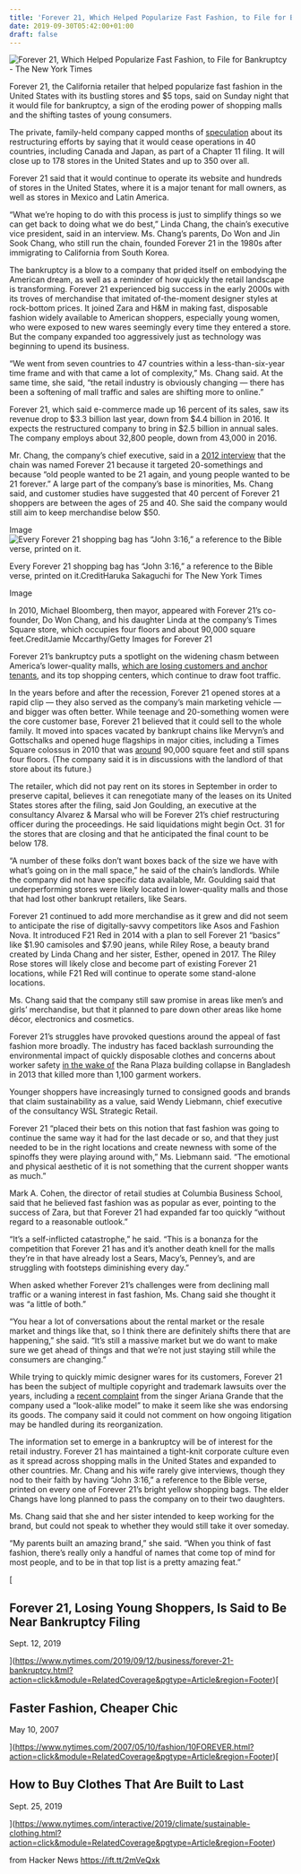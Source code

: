```yaml
---
title: 'Forever 21, Which Helped Popularize Fast Fashion, to File for Bankruptcy'
date: 2019-09-30T05:42:00+01:00
draft: false
---
```


![](https://static01.nyt.com/images/2019/09/29/business/29forever-promo/29forever-promo-facebookJumbo.jpg "Forever 21, Which Helped Popularize Fast Fashion, to File for Bankruptcy - The New York Times")  

Forever 21, the California retailer that helped popularize fast fashion in the United States with its bustling stores and $5 tops, said on Sunday night that it would file for bankruptcy, a sign of the eroding power of shopping malls and the shifting tastes of young consumers.

The private, family-held company capped months of [speculation](https://www.nytimes.com/2019/09/12/business/forever-21-bankruptcy.html?module=inline) about its restructuring efforts by saying that it would cease operations in 40 countries, including Canada and Japan, as part of a Chapter 11 filing. It will close up to 178 stores in the United States and up to 350 over all.

Forever 21 said that it would continue to operate its website and hundreds of stores in the United States, where it is a major tenant for mall owners, as well as stores in Mexico and Latin America.

“What we’re hoping to do with this process is just to simplify things so we can get back to doing what we do best,” Linda Chang, the chain’s executive vice president, said in an interview. Ms. Chang’s parents, Do Won and Jin Sook Chang, who still run the chain, founded Forever 21 in the 1980s after immigrating to California from South Korea.

The bankruptcy is a blow to a company that prided itself on embodying the American dream, as well as a reminder of how quickly the retail landscape is transforming. Forever 21 experienced big success in the early 2000s with its troves of merchandise that imitated of-the-moment designer styles at rock-bottom prices. It joined Zara and H&M in making fast, disposable fashion widely available to American shoppers, especially young women, who were exposed to new wares seemingly every time they entered a store. But the company expanded too aggressively just as technology was beginning to upend its business.

“We went from seven countries to 47 countries within a less-than-six-year time frame and with that came a lot of complexity,” Ms. Chang said. At the same time, she said, “the retail industry is obviously changing — there has been a softening of mall traffic and sales are shifting more to online.”

Forever 21, which said e-commerce made up 16 percent of its sales, saw its revenue drop to $3.3 billion last year, down from $4.4 billion in 2016. It expects the restructured company to bring in $2.5 billion in annual sales. The company employs about 32,800 people, down from 43,000 in 2016.

Mr. Chang, the company’s chief executive, said in a [2012 interview](http://edition.cnn.com/TRANSCRIPTS/1209/21/ta.01.html) that the chain was named Forever 21 because it targeted 20-somethings and because “old people wanted to be 21 again, and young people wanted to be 21 forever.” A large part of the company’s base is minorities, Ms. Chang said, and customer studies have suggested that 40 percent of Forever 21 shoppers are between the ages of 25 and 40. She said the company would still aim to keep merchandise below $50.

Image![Every Forever 21 shopping bag has “John 3:16,” a reference to the Bible verse, printed on it.](https://static01.nyt.com/images/2019/09/29/business/29forever-promo/merlin_161681970_4cc0ad08-4258-4fac-b531-7a3dfae90a09-articleLarge.jpg?quality=75&auto=webp&disable=upscale)

Every Forever 21 shopping bag has “John 3:16,” a reference to the Bible verse, printed on it.CreditHaruka Sakaguchi for The New York Times

Image

In 2010, Michael Bloomberg, then mayor, appeared with Forever 21’s co-founder, Do Won Chang, and his daughter Linda at the company’s Times Square store, which occupies four floors and about 90,000 square feet.CreditJamie Mccarthy/Getty Images for Forever 21

Forever 21’s bankruptcy puts a spotlight on the widening chasm between America’s lower-quality malls, [which are losing customers and anchor tenants](https://www.nytimes.com/2015/01/04/business/the-economics-and-nostalgia-of-dead-malls.html?module=inline), and its top shopping centers, which continue to draw foot traffic.

In the years before and after the recession, Forever 21 opened stores at a rapid clip — they also served as the company’s main marketing vehicle — and bigger was often better. While teenage and 20-something women were the core customer base, Forever 21 believed that it could sell to the whole family. It moved into spaces vacated by bankrupt chains like Mervyn’s and Gottschalks and opened huge flagships in major cities, including a Times Square colossus in 2010 that was [around](https://www.wsj.com/articles/SB10001424052748704629804575325121769810944) 90,000 square feet and still spans four floors. (The company said it is in discussions with the landlord of that store about its future.)

The retailer, which did not pay rent on its stores in September in order to preserve capital, believes it can renegotiate many of the leases on its United States stores after the filing, said Jon Goulding, an executive at the consultancy Alvarez & Marsal who will be Forever 21’s chief restructuring officer during the proceedings. He said liquidations might begin Oct. 31 for the stores that are closing and that he anticipated the final count to be below 178.

“A number of these folks don’t want boxes back of the size we have with what’s going on in the mall space,” he said of the chain’s landlords. While the company did not have specific data available, Mr. Goulding said that underperforming stores were likely located in lower-quality malls and those that had lost other bankrupt retailers, like Sears.

Forever 21 continued to add more merchandise as it grew and did not seem to anticipate the rise of digitally-savvy competitors like Asos and Fashion Nova. It introduced F21 Red in 2014 with a plan to sell Forever 21 “basics” like $1.90 camisoles and $7.90 jeans, while Riley Rose, a beauty brand created by Linda Chang and her sister, Esther, opened in 2017. The Riley Rose stores will likely close and become part of existing Forever 21 locations, while F21 Red will continue to operate some stand-alone locations.

Ms. Chang said that the company still saw promise in areas like men’s and girls’ merchandise, but that it planned to pare down other areas like home décor, electronics and cosmetics.

Forever 21’s struggles have provoked questions around the appeal of fast fashion more broadly. The industry has faced backlash surrounding the environmental impact of quickly disposable clothes and concerns about worker safety [in the wake of](https://www.nytimes.com/2015/06/02/world/asia/bangladesh-rana-plaza-murder-charges.html?module=inline) the Rana Plaza building collapse in Bangladesh in 2013 that killed more than 1,100 garment workers.

Younger shoppers have increasingly turned to consigned goods and brands that claim sustainability as a value, said Wendy Liebmann, chief executive of the consultancy WSL Strategic Retail.

Forever 21 “placed their bets on this notion that fast fashion was going to continue the same way it had for the last decade or so, and that they just needed to be in the right locations and create newness with some of the spinoffs they were playing around with,” Ms. Liebmann said. “The emotional and physical aesthetic of it is not something that the current shopper wants as much.”

Mark A. Cohen, the director of retail studies at Columbia Business School, said that he believed fast fashion was as popular as ever, pointing to the success of Zara, but that Forever 21 had expanded far too quickly “without regard to a reasonable outlook.”

“It’s a self-inflicted catastrophe,” he said. “This is a bonanza for the competition that Forever 21 has and it’s another death knell for the malls they’re in that have already lost a Sears, Macy’s, Penney’s, and are struggling with footsteps diminishing every day.”

When asked whether Forever 21’s challenges were from declining mall traffic or a waning interest in fast fashion, Ms. Chang said she thought it was “a little of both.”

“You hear a lot of conversations about the rental market or the resale market and things like that, so I think there are definitely shifts there that are happening,” she said. “It’s still a massive market but we do want to make sure we get ahead of things and that we’re not just staying still while the consumers are changing.”

While trying to quickly mimic designer wares for its customers, Forever 21 has been the subject of multiple copyright and trademark lawsuits over the years, including a [recent complaint](https://www.nytimes.com/2019/09/03/arts/music/ariana-grande-forever-21.html?module=inline) from the singer Ariana Grande that the company used a “look-alike model” to make it seem like she was endorsing its goods. The company said it could not comment on how ongoing litigation may be handled during its reorganization.

The information set to emerge in a bankruptcy will be of interest for the retail industry. Forever 21 has maintained a tight-knit corporate culture even as it spread across shopping malls in the United States and expanded to other countries. Mr. Chang and his wife rarely give interviews, though they nod to their faith by having “John 3:16,” a reference to the Bible verse, printed on every one of Forever 21’s bright yellow shopping bags. The elder Changs have long planned to pass the company on to their two daughters.

Ms. Chang said that she and her sister intended to keep working for the brand, but could not speak to whether they would still take it over someday.

“My parents built an amazing brand,” she said. “When you think of fast fashion, there’s really only a handful of names that come top of mind for most people, and to be in that top list is a pretty amazing feat.”

[

Forever 21, Losing Young Shoppers, Is Said to Be Near Bankruptcy Filing
-----------------------------------------------------------------------

Sept. 12, 2019





](https://www.nytimes.com/2019/09/12/business/forever-21-bankruptcy.html?action=click&module=RelatedCoverage&pgtype=Article&region=Footer)[

Faster Fashion, Cheaper Chic
----------------------------

May 10, 2007





](https://www.nytimes.com/2007/05/10/fashion/10FOREVER.html?action=click&module=RelatedCoverage&pgtype=Article&region=Footer)[

How to Buy Clothes That Are Built to Last
-----------------------------------------

Sept. 25, 2019





](https://www.nytimes.com/interactive/2019/climate/sustainable-clothing.html?action=click&module=RelatedCoverage&pgtype=Article&region=Footer)

  
  
from Hacker News https://ift.tt/2mVeQxk